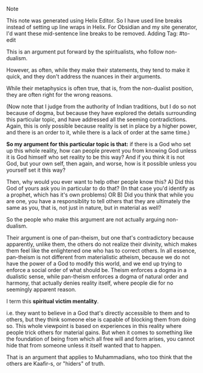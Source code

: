 
> [!NOTE]
> This note was generated using Helix Editor. So I have used line
breaks instead of setting up line wraps in Helix. For Obsidian and
my site generator, I'd want these mid-sentence line breaks to be removed.
> Adding Tag: #to-edit

This is an argument put forward by the spiritualists, who follow
non-dualism.

However, as often, while they make their statements, they tend to
make it quick, and they don't address the nuances in their arguments.

While their metaphysics is often true, that is, from the non-dualist
position, they are often right for the wrong reasons.

(Now note that I judge from the authority of Indian traditions, but
I do so not because of dogma, but because they have explored the details
surrounding this particular topic, and have addressed all the seeming
contradictions. Again, this is only possible because reality is set in
place by a higher power, and there is an order to it, while there is a
lack of order at the same time.)

**So my argument for this particular topic is that:** if there is a God who
set up this whole reality, how can people prevent you from knowing God
unless it is God himself who set reality to be this way? And if you think
it is not God, but your own self, then again, and worse, how is it possible
unless you yourself set it this way?

Then, why would you ever want to help other people know this? A) Did this God
of yours ask you in particular to do that? (In that case you'd identify as a
prophet, which has it's own problems) OR B) Did you think that while you are
one, you have a responsiblity to tell others that they are ultimately the same
as you, that is, not just in nature, but in material as well?

So the people who make this argument are not actually arguing non-dualism.

Their argument is one of pan-theism, but one that's contradictory because
apparently, unlike them, the others do not realize their divinity, which makes
them feel like the enlightened one who has to correct others. In all essence,
pan-theism is not different from materialistic atheism, because we do not have
the power of a God to modify this world, and we end up trying to enforce a social
order of what should be. Theism enforces a dogma in a dualistic sense, while
pan-theism enforces a dogma of natural order and harmony, that actually denies
reality itself, where people die for no seemingly apparent reason.

I term this **spiritual victim mentality**.

i.e. they want to believe in a God that's directly accessible to them and to
others, but they think someone else is capable of blocking them from doing so.
This whole viewpoint is based on experiences in this reality where people trick
others for material gains. But when it comes to something like the foundation of
being from which all free will and form arises, you cannot hide that from someone
unless it itself wanted that to happen.

That is an argument that applies to Muhammadians, who too think that the others
are Kaafir-s, or "hiders" of truth.





